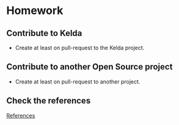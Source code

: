 # Homework

## Contribute to Kelda

- Create at least on pull-request to the Kelda project.

## Contribute to another Open Source project

- Create at least on pull-request to another project.

## Check the references

[References](references.html)
